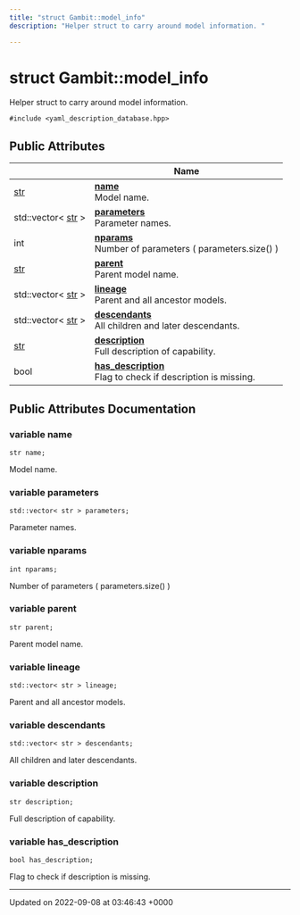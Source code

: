 ```yaml
---
title: "struct Gambit::model_info"
description: "Helper struct to carry around model information. "

---
```


# struct Gambit::model_info



Helper struct to carry around model information. 


`#include <yaml_description_database.hpp>`

## Public Attributes

|                | Name           |
| -------------- | -------------- |
| [str](/documentation/code/namespaces/namespacegambit/#typedef-str) | **[name](/documentation/code/classes/structgambit_1_1model__info/#variable-name)** <br>Model name.  |
| std::vector< [str](/documentation/code/namespaces/namespacegambit/#typedef-str) > | **[parameters](/documentation/code/classes/structgambit_1_1model__info/#variable-parameters)** <br>Parameter names.  |
| int | **[nparams](/documentation/code/classes/structgambit_1_1model__info/#variable-nparams)** <br>Number of parameters ( parameters.size() )  |
| [str](/documentation/code/namespaces/namespacegambit/#typedef-str) | **[parent](/documentation/code/classes/structgambit_1_1model__info/#variable-parent)** <br>Parent model name.  |
| std::vector< [str](/documentation/code/namespaces/namespacegambit/#typedef-str) > | **[lineage](/documentation/code/classes/structgambit_1_1model__info/#variable-lineage)** <br>Parent and all ancestor models.  |
| std::vector< [str](/documentation/code/namespaces/namespacegambit/#typedef-str) > | **[descendants](/documentation/code/classes/structgambit_1_1model__info/#variable-descendants)** <br>All children and later descendants.  |
| [str](/documentation/code/namespaces/namespacegambit/#typedef-str) | **[description](/documentation/code/classes/structgambit_1_1model__info/#variable-description)** <br>Full description of capability.  |
| bool | **[has_description](/documentation/code/classes/structgambit_1_1model__info/#variable-has-description)** <br>Flag to check if description is missing.  |

## Public Attributes Documentation

### variable name

```
str name;
```

Model name. 

### variable parameters

```
std::vector< str > parameters;
```

Parameter names. 

### variable nparams

```
int nparams;
```

Number of parameters ( parameters.size() ) 

### variable parent

```
str parent;
```

Parent model name. 

### variable lineage

```
std::vector< str > lineage;
```

Parent and all ancestor models. 

### variable descendants

```
std::vector< str > descendants;
```

All children and later descendants. 

### variable description

```
str description;
```

Full description of capability. 

### variable has_description

```
bool has_description;
```

Flag to check if description is missing. 

-------------------------------

Updated on 2022-09-08 at 03:46:43 +0000